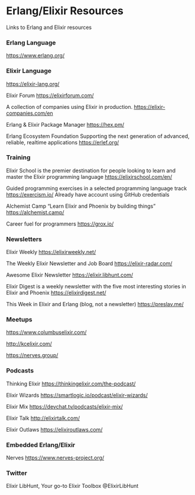# Erlang/Elixir Resources
Links to Erlang and Elixir resources


### Erlang Language
https://www.erlang.org/

### Elixir Language
https://elixir-lang.org/

Elixir Forum
https://elixirforum.com/

A collection of companies using Elixir in production.
https://elixir-companies.com/en

Erlang & Elixir Package Manager
https://hex.pm/

Erlang Ecosystem Foundation
Supporting the next generation of advanced, reliable, realtime applications
https://erlef.org/

### Training

Elixir School is the premier destination for people looking to learn and master the Elixir programming language
https://elixirschool.com/en/

Guided programming exercises in a selected programming language track
https://exercism.io/
Already have account using GitHub credentials

Alchemist Camp “Learn Elixir and Phoenix by building things”
https://alchemist.camp/

Career fuel for programmers
https://grox.io/

### Newsletters

Elixir Weekly
https://elixirweekly.net/

The Weekly Elixir Newsletter and Job Board
https://elixir-radar.com/

Awesome Elixir Newsletter
https://elixir.libhunt.com/

Elixir Digest is a weekly newsletter with the five most interesting stories in Elixir and Phoenix
https://elixirdigest.net/

This Week in Elixir and Erlang (blog, not a newsletter)
https://preslav.me/

### Meetups

https://www.columbuselixir.com/

http://kcelixir.com/

https://nerves.group/

### Podcasts

Thinking Elixir
https://thinkingelixir.com/the-podcast/

Elixir Wizards
https://smartlogic.io/podcast/elixir-wizards/

Elixir Mix
https://devchat.tv/podcasts/elixir-mix/

Elixir Talk
http://elixirtalk.com/

Elixir Outlaws
https://elixiroutlaws.com/

### Embedded Erlang/Elixir

Nerves
https://www.nerves-project.org/

### Twitter

Elixir LibHunt, Your go-to Elixir Toolbox
@ElixirLibHunt
